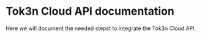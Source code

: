 # Tok3n Cloud API documentation
Here we will document the needed stepst to integrate the Tok3n Cloud API.
